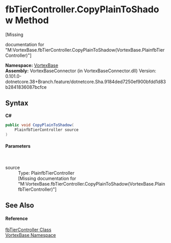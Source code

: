 # fbTierController.CopyPlainToShadow Method 
 

\[Missing <summary> documentation for "M:VortexBase.fbTierController.CopyPlainToShadow(VortexBase.PlainfbTierController)"\]

**Namespace:**&nbsp;<a href="N_VortexBase.md">VortexBase</a><br />**Assembly:**&nbsp;VortexBaseConnector (in VortexBaseConnector.dll) Version: 0.101.0-dotnetcore.38+Branch.feature/dotnetcore.Sha.9184ded7250ef900bfdd1d83b2841836087bcfce

## Syntax

**C#**<br />
``` C#
public void CopyPlainToShadow(
	PlainfbTierController source
)
```


#### Parameters
&nbsp;<dl><dt>source</dt><dd>Type: PlainfbTierController<br />\[Missing <param name="source"/> documentation for "M:VortexBase.fbTierController.CopyPlainToShadow(VortexBase.PlainfbTierController)"\]</dd></dl>

## See Also


#### Reference
<a href="T_VortexBase_fbTierController.md">fbTierController Class</a><br /><a href="N_VortexBase.md">VortexBase Namespace</a><br />